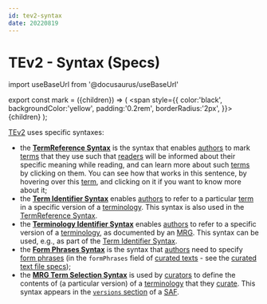 ```yaml
---
id: tev2-syntax
date: 20220819
---
```


# TEv2 - Syntax (Specs)

import useBaseUrl from '@docusaurus/useBaseUrl'

export const mark = ({children}) => (
  <span style={{ color:'black', backgroundColor:'yellow', padding:'0.2rem', borderRadius:'2px', }}>
    {children}
  </span> );

[TEv2](@) uses specific syntaxes:
- the **[TermReference Syntax](/docs/spec-syntax/term-ref-syntax)** is the syntax that enables [authors](@) to mark [terms](@) that they use such that [readers](@) will be informed about their specific meaning while reading, and can learn more about such [terms](@) by clicking on them. You can see how that works in this sentence, by hovering over this [term](@), and clicking on it if you want to know more about it;
- the **[Term Identifier Syntax](/docs/spec-syntax/term-identifier-syntax)** enables [authors](@) to refer to a particular [term](@) in a specific version of a [terminology](@). This syntax is also used in the [TermReference Syntax](/docs/spec-syntax/term-ref-syntax).
- the **[Terminology Identifier Syntax](/docs/spec-syntax/terminology-identifier-syntax)** enables [authors](@) to refer to a specific version of a [terminology](@), as documented by an [MRG](@). This syntax can be used, e.g., as part of the [Term Identifier Syntax](/docs/spec-syntax/term-identifier-syntax).
- the **[Form Phrases Syntax](/docs/spec-syntax/form-phrase-syntax)** is the syntax that [authors](@) need to specify [form phrases](@) (in the `formPhrases` field of [curated texts](@) - see the [curated text file specs](/docs/spec-files/ctext-file));
- the **[MRG Term Selection Syntax](/docs/spec-tools/mrg-terminology-construction)** is used by [curators](@) to define the contents of (a particular version) of a [terminology](@) that they [curate](@). This syntax appears in the [`versions` section](/docs/spec-files/saf#versions) of a [SAF](@).
